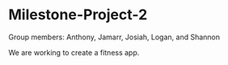 # Milestone-Project-2
Group members: Anthony, Jamarr, Josiah, Logan, and Shannon

We are working to create a fitness app.
